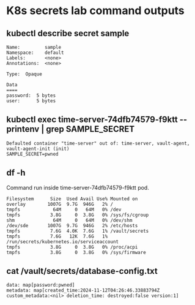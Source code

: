 # K8s secrets lab command outputs

## kubectl describe secret sample

```
Name:         sample
Namespace:    default
Labels:       <none>
Annotations:  <none>

Type:  Opaque

Data
====
password:  5 bytes
user:      5 bytes
```

## kubectl exec time-server-74dfb74579-f9ktt -- printenv | grep SAMPLE_SECRET

```
Defaulted container "time-server" out of: time-server, vault-agent, vault-agent-init (init)
SAMPLE_SECRET=pwned
```

## df -h

Command run inside time-server-74dfb74579-f9ktt pod.

```
Filesystem      Size  Used Avail Use% Mounted on
overlay        1007G  9.7G  946G   2% /
tmpfs            64M     0   64M   0% /dev
tmpfs           3.8G     0  3.8G   0% /sys/fs/cgroup
shm              64M     0   64M   0% /dev/shm
/dev/sde       1007G  9.7G  946G   2% /etc/hosts
tmpfs           7.6G  4.0K  7.6G   1% /vault/secrets
tmpfs           7.6G   12K  7.6G   1% /run/secrets/kubernetes.io/serviceaccount
tmpfs           3.8G     0  3.8G   0% /proc/acpi
tmpfs           3.8G     0  3.8G   0% /sys/firmware
```

## cat /vault/secrets/database-config.txt

```
data: map[password:pwned]
metadata: map[created_time:2024-11-12T04:26:46.33883794Z custom_metadata:<nil> deletion_time: destroyed:false version:1]
```


